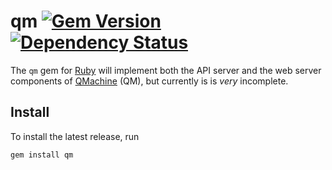 # qm [![Gem Version](https://badge.fury.io/rb/qm.png)](http://badge.fury.io/rb/qm) [![Dependency Status](https://gemnasium.com/qmachine/qm-ruby.png)](https://gemnasium.com/qmachine/qm-ruby)

The `qm` gem for [Ruby](http://www.ruby-lang.org/) will implement both the API
server and the web server components of [QMachine](https://www.qmachine.org)
(QM), but currently is is *very* incomplete.

Install
-------

To install the latest release, run

    gem install qm


